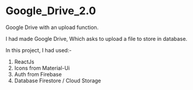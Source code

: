 # Google_Drive_2.0
Google Drive with an upload function.

I had made Google Drive, Which asks to upload a file to store in database.

In this project, I had used:-
1. ReactJs
2. Icons from Material-Ui
4. Auth from Firebase
5. Database Firestore / Cloud Storage
